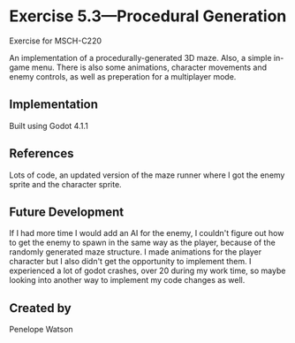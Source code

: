 # Exercise 5.3—Procedural Generation

Exercise for MSCH-C220

An implementation of a procedurally-generated 3D maze. Also, a simple in-game menu. There is also some animations, character movements and enemy controls, as well as preperation for a multiplayer mode.

## Implementation

Built using Godot 4.1.1

## References

Lots of code, an updated version of the maze runner where I got the enemy sprite and the character sprite.

## Future Development

If I had more time I would add an AI for the enemy, I couldn't figure out how to get the enemy to spawn in the same way as the player, because of the randomly generated maze structure. I made animations for the player character but I also didn't get the opportunity to implement them. I experienced a lot of godot crashes, over 20 during my work time, so maybe looking into another way to implement my code changes as well.

## Created by 

Penelope Watson
